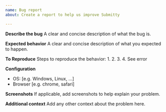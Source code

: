 ```yaml
---
name: Bug report
about: Create a report to help us improve Submitty

---
```


**Describe the bug**
A clear and concise description of what the bug is.

**Expected behavior**
A clear and concise description of what you expected to happen.

**To Reproduce**
Steps to reproduce the behavior:
1. 
2. 
3. 
4. See error

**Configuration**
 - OS: [e.g. Windows, Linux, ...]
 - Browser [e.g. chrome, safari]

**Screenshots**
If applicable, add screenshots to help explain your problem.

**Additional context**
Add any other context about the problem here.
